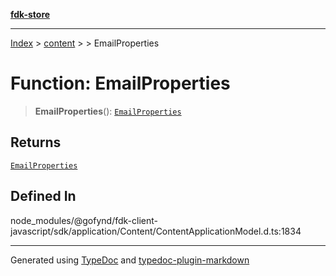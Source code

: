 [**fdk-store**](../../../README.md)
***

[Index](../../../API.md) > [content](../../README.md) > [<internal>](../README.md) > EmailProperties

# Function: EmailProperties

> **EmailProperties**(): [`EmailProperties`](../type-aliases/type-alias.EmailProperties.md)

## Returns

[`EmailProperties`](../type-aliases/type-alias.EmailProperties.md)

## Defined In

node\_modules/@gofynd/fdk-client-javascript/sdk/application/Content/ContentApplicationModel.d.ts:1834

***
Generated using [TypeDoc](https://typedoc.org/) and [typedoc-plugin-markdown](https://www.npmjs.com/package/typedoc-plugin-markdown)

